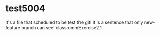 # test5004
It's a file that scheduled to be test the git!
It is a sentence that only new-feature branch can see!
classrommExercise2.1
